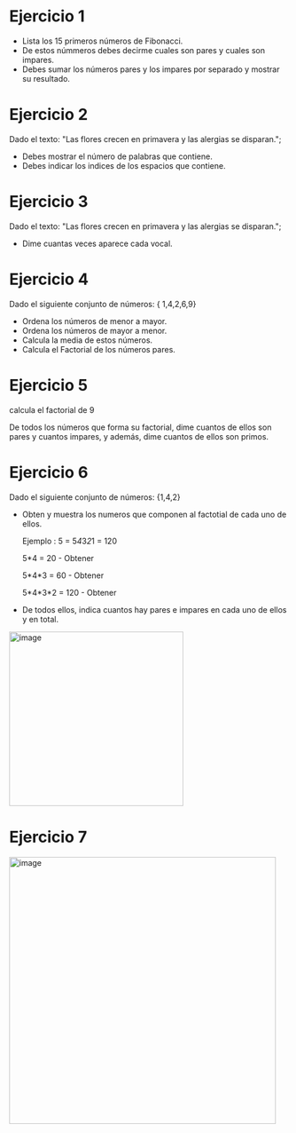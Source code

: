 # Ejercicio 1

- Lista los 15 primeros números de Fibonacci.
- De estos númmeros debes decirme cuales son pares y cuales son impares.
- Debes sumar los números pares y los impares por separado y mostrar su resultado.

# Ejercicio 2

Dado el texto: "Las flores crecen en primavera y las alergias se disparan.";

- Debes mostrar el número de palabras que contiene.
- Debes indicar los indices de los espacios que contiene.

# Ejercicio 3

Dado el texto: "Las flores crecen en primavera y las alergias se disparan.";

- Dime cuantas veces aparece cada vocal.

# Ejercicio 4

Dado el siguiente conjunto de números: { 1,4,2,6,9}

- Ordena los números de menor a mayor.
- Ordena los números de mayor a menor.
- Calcula la media de estos números.
- Calcula el Factorial de los números pares.

# Ejercicio 5

calcula el factorial de 9

De todos los números que forma su factorial, dime cuantos de ellos son pares y cuantos impares, y además, dime cuantos de ellos son primos.

# Ejercicio 6

Dado el siguiente conjunto de números: {1,4,2}

- Obten y muestra los numeros que componen al factotial de cada uno de ellos.

  Ejemplo : 5 = 5*4*3*2*1 = 120

  5\*4 = 20 - Obtener

  5\*4\*3 = 60 - Obtener

  5\*4\*3\*2 = 120 - Obtener

- De todos ellos, indica cuantos hay pares e impares en cada uno de ellos y en total.

<img width="314" alt="image" src="https://github.com/carmenschez5/Apuntes/assets/54994511/54b0b01a-1c04-464c-909b-c31538be1280">

# Ejercicio 7

<img width="481" alt="image" src="https://github.com/carmenschez5/Apuntes/assets/54994511/3fb5f22b-48e4-49de-94ea-95a43a33a90b">

